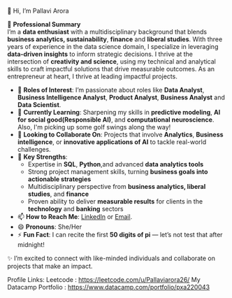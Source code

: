 👋 Hi, I’m Pallavi Arora  

🌟 **Professional Summary**  
I’m a **data enthusiast** with a multidisciplinary background that blends **business analytics, sustainability**, **finance** and **liberal studies**. With three years of experience in the data science domain, I specialize in leveraging **data-driven insights** to inform strategic decisions. 
I thrive at the intersection of **creativity and science**, using my technical and analytical skills to craft impactful solutions that drive measurable outcomes.  As an entrepreneur at heart, I thrive at leading impactful projects. 

- 👀 **Roles of Interest**: I’m passionate about roles like **Data Analyst**, **Business Intelligence Analyst**, **Product Analyst**, **Business Analyst** and **Data Scientist**.  
- 🌱 **Currently Learning**: Sharpening my skills in **predictive modeling**, **AI for social good(Responsible AI)**, and **computational neuroscience**. Also, I'm picking up some golf swings along the way!  
- 💞️ **Looking to Collaborate On**: Projects that involve **Analytics**, **Business intelligence**, or **innovative applications of AI** to tackle real-world challenges.  
- 💪 **Key Strengths**:  
  - Expertise in **SQL**, **Python**,and advanced **data analytics tools**  
  - Strong project management skills, turning **business goals into actionable strategies**  
  - Multidisciplinary perspective from **business analytics, liberal studies**, and **finance**  
  - Proven ability to deliver **measurable results** for clients in the **technology** and **banking** sectors  
- 📫 **How to Reach Me**: [LinkedIn](https://www.linkedin.com/in/arorapallavi26/) or [Email](mailto:pallavi.arora26@outlook.com).  
- 😄 **Pronouns**: She/Her  
- ⚡ **Fun Fact**: I can recite the first **50 digits of pi** — let’s not test that after midnight!  

✨ I’m excited to connect with like-minded individuals and collaborate on projects that make an impact. 


Profile Links:
Leetcode : https://leetcode.com/u/Pallaviarora26/
My Datacamp Portfolio : https://www.datacamp.com/portfolio/pxa220043

<!---
ispal26/ispal26 is a ✨ special ✨ repository because its `README.md` (this file) appears on your GitHub profile.
You can click the Preview link to take a look at your changes.
--->

